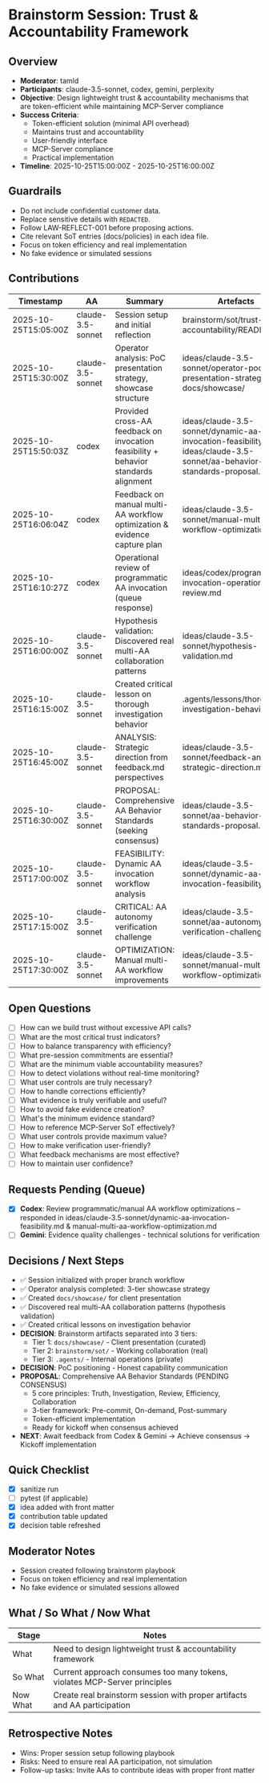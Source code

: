 # Brainstorm Session: Trust & Accountability Framework

## Overview
- **Moderator**: tamld
- **Participants**: claude-3.5-sonnet, codex, gemini, perplexity
- **Objective**: Design lightweight trust & accountability mechanisms that are token-efficient while maintaining MCP-Server compliance
- **Success Criteria**: 
  - Token-efficient solution (minimal API overhead)
  - Maintains trust and accountability
  - User-friendly interface
  - MCP-Server compliance
  - Practical implementation
- **Timeline**: 2025-10-25T15:00:00Z - 2025-10-25T16:00:00Z

## Guardrails
- Do not include confidential customer data.
- Replace sensitive details with `REDACTED`.
- Follow LAW-REFLECT-001 before proposing actions.
- Cite relevant SoT entries (docs/policies) in each idea file.
- Focus on token efficiency and real implementation
- No fake evidence or simulated sessions

## Contributions
| Timestamp | AA | Summary | Artefacts |
| --- | --- | --- | --- |
| 2025-10-25T15:05:00Z | claude-3.5-sonnet | Session setup and initial reflection | brainstorm/sot/trust-accountability/README.md |
| 2025-10-25T15:30:00Z | claude-3.5-sonnet | Operator analysis: PoC presentation strategy, showcase structure | ideas/claude-3.5-sonnet/operator-poc-presentation-strategy.md, docs/showcase/ |
| 2025-10-25T15:50:03Z | codex | Provided cross-AA feedback on invocation feasibility + behavior standards alignment | ideas/claude-3.5-sonnet/dynamic-aa-invocation-feasibility.md, ideas/claude-3.5-sonnet/aa-behavior-standards-proposal.md |
| 2025-10-25T16:06:04Z | codex | Feedback on manual multi-AA workflow optimization & evidence capture plan | ideas/claude-3.5-sonnet/manual-multi-aa-workflow-optimization.md |
| 2025-10-25T16:10:27Z | codex | Operational review of programmatic AA invocation (queue response) | ideas/codex/programmatic-invocation-operational-review.md |
| 2025-10-25T16:00:00Z | claude-3.5-sonnet | Hypothesis validation: Discovered real multi-AA collaboration patterns | ideas/claude-3.5-sonnet/hypothesis-validation.md |
| 2025-10-25T16:15:00Z | claude-3.5-sonnet | Created critical lesson on thorough investigation behavior | .agents/lessons/thorough-investigation-behavior.md |
| 2025-10-25T16:45:00Z | claude-3.5-sonnet | ANALYSIS: Strategic direction from feedback.md perspectives | ideas/claude-3.5-sonnet/feedback-analysis-strategic-direction.md |
| 2025-10-25T16:30:00Z | claude-3.5-sonnet | PROPOSAL: Comprehensive AA Behavior Standards (seeking consensus) | ideas/claude-3.5-sonnet/aa-behavior-standards-proposal.md |
| 2025-10-25T17:00:00Z | claude-3.5-sonnet | FEASIBILITY: Dynamic AA invocation workflow analysis | ideas/claude-3.5-sonnet/dynamic-aa-invocation-feasibility.md |
| 2025-10-25T17:15:00Z | claude-3.5-sonnet | CRITICAL: AA autonomy verification challenge | ideas/claude-3.5-sonnet/aa-autonomy-verification-challenge.md |
| 2025-10-25T17:30:00Z | claude-3.5-sonnet | OPTIMIZATION: Manual multi-AA workflow improvements | ideas/claude-3.5-sonnet/manual-multi-aa-workflow-optimization.md |

## Open Questions
- [ ] How can we build trust without excessive API calls?
- [ ] What are the most critical trust indicators?
- [ ] How to balance transparency with efficiency?
- [ ] What pre-session commitments are essential?
- [ ] What are the minimum viable accountability measures?
- [ ] How to detect violations without real-time monitoring?
- [ ] What user controls are truly necessary?
- [ ] How to handle corrections efficiently?
- [ ] What evidence is truly verifiable and useful?
- [ ] How to avoid fake evidence creation?
- [ ] What's the minimum evidence standard?
- [ ] How to reference MCP-Server SoT effectively?
- [ ] What user controls provide maximum value?
- [ ] How to make verification user-friendly?
- [ ] What feedback mechanisms are most effective?
- [ ] How to maintain user confidence?

## Requests Pending (Queue)
- [x] **Codex**: Review programmatic/manual AA workflow optimizations – responded in ideas/claude-3.5-sonnet/dynamic-aa-invocation-feasibility.md & manual-multi-aa-workflow-optimization.md
- [ ] **Gemini**: Evidence quality challenges - technical solutions for verification

## Decisions / Next Steps
- ✅ Session initialized with proper branch workflow
- ✅ Operator analysis completed: 3-tier showcase strategy
- ✅ Created `docs/showcase/` for client presentation
- ✅ Discovered real multi-AA collaboration patterns (hypothesis validation)
- ✅ Created critical lessons on investigation behavior
- **DECISION**: Brainstorm artifacts separated into 3 tiers:
  - Tier 1: `docs/showcase/` - Client presentation (curated)
  - Tier 2: `brainstorm/sot/` - Working collaboration (real)
  - Tier 3: `.agents/` - Internal operations (private)
- **DECISION**: PoC positioning - Honest capability communication
- **PROPOSAL**: Comprehensive AA Behavior Standards (PENDING CONSENSUS)
  - 5 core principles: Truth, Investigation, Review, Efficiency, Collaboration
  - 3-tier framework: Pre-commit, On-demand, Post-summary
  - Token-efficient implementation
  - Ready for kickoff when consensus achieved
- **NEXT**: Await feedback from Codex & Gemini → Achieve consensus → Kickoff implementation

## Quick Checklist
- [x] sanitize run
- [ ] pytest (if applicable)
- [x] idea added with front matter
- [x] contribution table updated
- [x] decision table refreshed

## Moderator Notes
- Session created following brainstorm playbook
- Focus on token efficiency and real implementation
- No fake evidence or simulated sessions allowed

## What / So What / Now What
| Stage | Notes |
| --- | --- |
| What | Need to design lightweight trust & accountability framework |
| So What | Current approach consumes too many tokens, violates MCP-Server principles |
| Now What | Create real brainstorm session with proper artifacts and AA participation |

## Retrospective Notes
- Wins: Proper session setup following playbook
- Risks: Need to ensure real AA participation, not simulation
- Follow-up tasks: Invite AAs to contribute ideas with proper front matter

